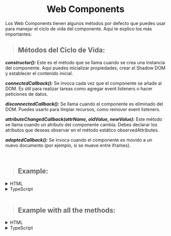 <br>

# <div align="center">Web Components</div>

Los Web Components tienen algunos métodos por defecto que puedes usar para manejar el ciclo de vida del componente. Aquí te explico los más importantes:

> ## Métodos del Ciclo de Vida:

**_constructor():_** Este es el método que se llama cuando se crea una instancia del componente. Aquí puedes inicializar propiedades, crear el Shadow DOM y establecer el contenido inicial.

**_connectedCallback():_** Se invoca cada vez que el componente se añade al DOM. Es útil para realizar tareas como agregar event listeners o hacer peticiones de datos.

**_disconnectedCallback():_** Se llama cuando el componente es eliminado del DOM. Puedes usarlo para limpiar recursos, como remover event listeners.

**_attributeChangedCallback(attrName, oldValue, newValue):_** Este método se llama cuando un atributo del componente cambia. Debes declarar los atributos que deseas observar en el método estático observedAttributes.

**_adoptedCallback():_** Se invoca cuando el componente es movido a un nuevo documento (por ejemplo, si se mueve entre iframes).

<br>

> ## Example:

<details>
  <summary>HTML</summary>

```html
<!-- We can add custom attributes -->
<tiktok-video
  tabindex="0"
  role="button"
  data-title="{title}"
  class="rounded-2xl size-full"
  aria-label="Reproducir video"
  videoid="{videoId}"
  thumbnailurl="{thumbnailUrl}"
>
  <div
    class="p-4 pl-[18px] bg-white rounded-full absolute bottom-6 right-6 hover:scale-110 transition-transform duration-300"
    id="Id${videoId}"
    title="{title}"
  >
    <Icon
      name="play"
      class="text-primary"
    />
  </div>
</tiktok-video>
```

</details>

<details>
  <summary>TypeScript</summary>

```ts
class TiktokVideo extends HTMLElement {
  videoId!: string

  connectedCallback() {
    // We'll get custom attributes
    this.videoId = this.getAttribute('videoid')!
    const thumbnailUrl = this.getAttribute('thumbnailurl')

    this.style.backgroundImage = `url(${thumbnailUrl})`

    this.addEventListener('click', this.activateVideo)
    this.addEventListener('keydown', this.handleKeyPress)
  }

  activateVideo() {
    this.style.backgroundImage = 'unset'

    this.querySelector(`#Id${this.videoId}`)?.remove()

    const iframeEl = this.createIframe()
    this.append(iframeEl)
    iframeEl.focus()

    this.unMutePlayerByDefault()
  }

  handleKeyPress(event: KeyboardEvent) {
    if (event.code === 'Enter' || event.code === 'Space') {
      this.activateVideo()
    }
  }

  createIframe() {
    const iframeEl = document.createElement('iframe')
    iframeEl.width = '320'
    iframeEl.height = '570'
    iframeEl.classList.add('rounded-2xl', 'w-full', 'h-full', 'snap-center')
    iframeEl.title = this.getAttribute('data-title')!
    iframeEl.allow = 'accelerometer; autoplay; encrypted-media; gyroscope; picture-in-picture; transparency'
    iframeEl.allowFullscreen = true
    iframeEl.src = `https://www.tiktok.com/player/v1/${this.videoId}?autoplay=1`

    return iframeEl
  }

  unMutePlayerByDefault() {
    const messageHandler = (event: MessageEvent) => {
      if (event.origin === 'https://www.tiktok.com' && event.data.type === 'onPlayerReady') {
        this.querySelector('iframe')!.contentWindow!.postMessage({ type: 'unMute', 'x-tiktok-player': true }, '*')

        window.removeEventListener('message', messageHandler)
      }
    }

    window.addEventListener('message', messageHandler)
  }
}

customElements.define('tiktok-video', TiktokVideo)
```

</details>

<br>

> ## Example with all the methods:

<details>
  <summary>HTML</summary>

```html
<mi-componente data-mensaje="¡Hola, mundo!"></mi-componente>
```

</details>

<details>
  <summary>TypeScript</summary>

```ts
class MiComponente extends HTMLElement {
  private contenedor: HTMLDivElement

  static get observedAttributes(): string[] {
    return ['data-mensaje']
  }

  constructor() {
    super()
    this.attachShadow({ mode: 'open' })
    this.contenedor = document.createElement('div')
    this.shadowRoot?.appendChild(this.contenedor)
  }

  connectedCallback() {
    this.actualizarContenido()
  }

  disconnectedCallback() {
    console.log('Componente eliminado del DOM')
  }

  attributeChangedCallback(attrName: string, oldValue: string | null, newValue: string | null) {
    if (attrName === 'data-mensaje') {
      this.actualizarContenido()
    }
  }

  private actualizarContenido() {
    const mensaje = this.getAttribute('data-mensaje') || '¡Hola desde mi Web Component!'
    this.contenedor.textContent = mensaje
  }
}

// Definición del nuevo elemento
customElements.define('mi-componente', MiComponente)
```

</details>
